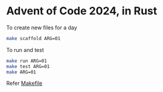 # Advent of Code 2024, in Rust

To create new files for a day
```sh
make scaffold ARG=01
```

To run and test
```sh
make run ARG=01
make test ARG=01
make ARG=01
```

Refer [Makefile](Makefile)
